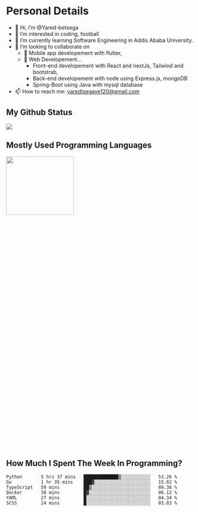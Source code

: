 <h1>Personal Details</h1>

- 👋 Hi, I’m @Yared-betsega
- 👀 I’m interested in coding, football
- 🌱 I’m currently learning Software Engineering in Addis Ababa University.
- 💞️ I’m looking to collaborate on
  - 💞️ Mobile app developement with flutter, 
  - 💞️ Web Developement...
    - Front-end developement with React and nextJs, Tailwind and bootstrab, 
    - Back-end developement with node using Express.js, mongoDB
    - Spring-Boot using Java with mysql database
- 📫 How to reach me: yaredtsegaye120@gmail.com

<h2>My Github Status</h2>
<img src = "https://github-readme-stats.vercel.app/api?username=Yared-betsega&&show_icons=true&title_color=ffffff&icon_color=bb2acf&text_color=daf7dc&bg_color=151515"/>

<h2>Mostly Used Programming Languages</h2>
<img  src="https://wakatime.com/share/@yared/2ea83f02-29da-45b1-ac83-e77e61ce9fc0.svg" width = "60%" height = "20%"/>



<h2>How Much I Spent The Week In Programming?</h2>
<!--START_SECTION:waka-->

```text
Python       5 hrs 37 mins   █████████████▒░░░░░░░░░░░   53.26 %
Go           1 hr 35 mins    ███▓░░░░░░░░░░░░░░░░░░░░░   15.02 %
TypeScript   59 mins         ██▒░░░░░░░░░░░░░░░░░░░░░░   09.36 %
Docker       38 mins         █▓░░░░░░░░░░░░░░░░░░░░░░░   06.12 %
YAML         27 mins         █░░░░░░░░░░░░░░░░░░░░░░░░   04.34 %
SCSS         24 mins         █░░░░░░░░░░░░░░░░░░░░░░░░   03.83 %
```

<!--END_SECTION:waka-->

